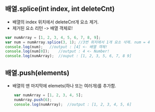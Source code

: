## 배열.splice(int index, int deleteCnt)
- 배열의 index 위치에서 deleteCnt개 요소 제거.
- 제거된 요소 리턴 -> 배열 객체로!
``` javascript
var numArray = [1, 2, 3, 4, 5, 6, 7, 8, 9];
var num = numArray.splice(3, 1); //3번 위치에서 1개 요소 삭제. num = 4
console.log(num);   //output : [4] <- 배열 객체!
console.log(num[0]);    //output : 4 <- Number!
console.log(numArray);  //ouput : [1, 2, 3, 5, 6, 7, 8 9]
```

## 배열.push(elements)
- 배열의 맨 마지막에 elemets(하나 또는 여러개)를 추가함.
```javascript
    var numArray = [1, 2, 3, 4, 5];
    numArray.push(6);
    console.log(numArray);  //output : [1, 2, 3, 4, 5, 6]
```